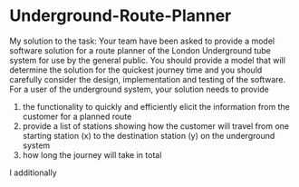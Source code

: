 # Underground-Route-Planner

My solution to the task:
Your team have been asked to provide a model software solution for a route planner of the London Underground tube system for use by the general public. You should provide a model that will determine the solution for the quickest journey time and you should carefully consider the design, implementation and testing of the software.
For a user of the underground system, your solution needs to provide 
1.   the functionality to quickly and efficiently elicit the information from the customer for a planned route
2.   provide a list of stations showing how the customer will travel from one starting station (x) to the destination station (y) on the underground system
3.   how long the journey will take in total

I additionally
